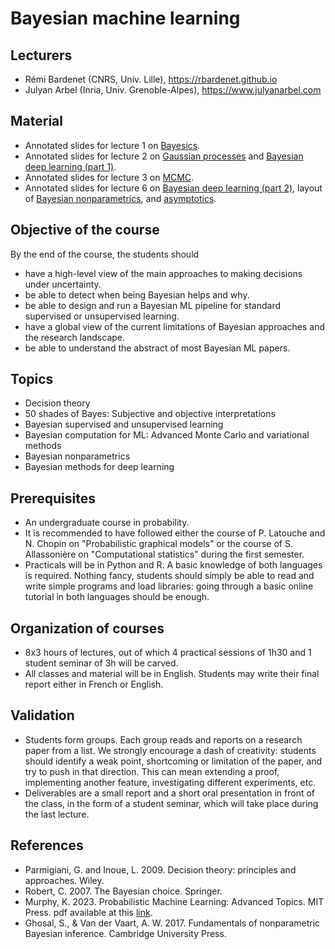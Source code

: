 # Bayesian machine learning

## Lecturers
* Rémi Bardenet (CNRS, Univ. Lille), https://rbardenet.github.io
* Julyan Arbel (Inria, Univ. Grenoble-Alpes), https://www.julyanarbel.com
## Material
* Annotated slides for lecture 1 on [Bayesics](https://www.dropbox.com/s/fuk79kdiw3ukgk2/01_bayesics.pdf?dl=0).
* Annotated slides for lecture 2 on [Gaussian processes](https://www.dropbox.com/s/on40rf57h7coqtw/02_gp.pdf?dl=0) and [Bayesian deep learning (part 1)](https://www.dropbox.com/s/ijugk8ffwey60ce/02_bdl.pdf?dl=0).
* Annotated slides for lecture 3 on [MCMC](https://nextcloud.univ-lille.fr/index.php/s/nG57HL9Pcdt4W2t).
* Annotated slides for lecture 6 on [Bayesian deep learning (part 2)](https://www.dropbox.com/s/kmrjkjwu05efdxc/07_bdl_2.pdf?dl=0), layout of [Bayesian nonparametrics](https://www.dropbox.com/s/htoykep8jxgtd25/04_bnp.pdf?dl=0), and [asymptotics](https://www.dropbox.com/s/z8cdvprc4xgbyrc/04_asymp.pdf?dl=0).

## Objective of the course
By the end of the course, the students should
* have a high-level view of the main approaches to making decisions under uncertainty.
* be able to detect when being Bayesian helps and why.
* be able to design and run a Bayesian ML pipeline for standard supervised or unsupervised
learning.
* have a global view of the current limitations of Bayesian approaches and the research
landscape.
* be able to understand the abstract of most Bayesian ML papers.

## Topics
* Decision theory
* 50 shades of Bayes: Subjective and objective interpretations
* Bayesian supervised and unsupervised learning
* Bayesian computation for ML: Advanced Monte Carlo and variational methods
* Bayesian nonparametrics
* Bayesian methods for deep learning

## Prerequisites
* An undergraduate course in probability.
* It is recommended to have followed either the course of P. Latouche and N. Chopin on "Probabilistic graphical models" or the course of S. Allassonière on "Computational statistics" during the first semester.
* Practicals will be in Python and R. A basic knowledge of both languages is required. Nothing fancy, students should simply be able to read and write simple programs and load libraries: going through a basic online tutorial in both languages should be enough.

## Organization of courses
* 8x3 hours of lectures, out of which 4 practical sessions of 1h30 and 1 student seminar of 3h will be carved.
* All classes and material will be in English. Students may write their final report either in French or English.

## Validation
* Students form groups. Each group reads and reports on a research paper from a list. We strongly encourage a dash of creativity: students should identify a weak point, shortcoming or limitation of the paper, and try to push in that direction. This can mean extending a proof, implementing another feature, investigating different experiments, etc.
* Deliverables are a small report and a short oral presentation in front of the class, in the form of a student seminar, which will take place during the last lecture.

## References
* Parmigiani, G. and Inoue, L. 2009. Decision theory: principles and approaches. Wiley.
* Robert, C. 2007. The Bayesian choice. Springer.
* Murphy, K. 2023. Probabilistic Machine Learning: Advanced Topics. MIT Press. pdf available at this [link](https://probml.github.io/pml-book/book2.html).
* Ghosal, S., & Van der Vaart, A. W. 2017. Fundamentals of nonparametric Bayesian inference. Cambridge University Press.
